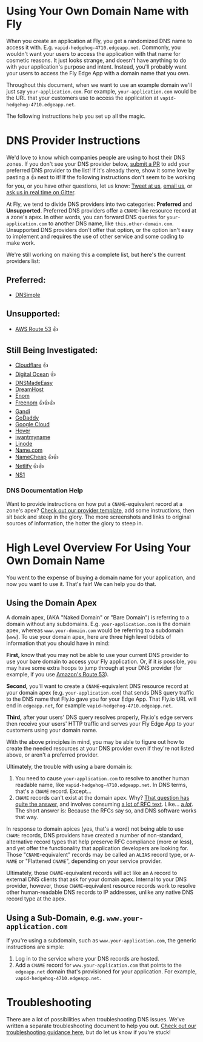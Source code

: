 # Using Your Own Domain Name with Fly

When you create an application at Fly, you get a randomized DNS name to access it with. E.g. `vapid-hedgehog-4710.edgeapp.net`. Commonly, you wouldn't want your users to access the application with that name for cosmetic reasons. It just looks strange, and doesn't have anything to do with your application's purpose and intent. Instead, you'll probably want your users to access the Fly Edge App with a domain name that you own. 

Throughout this document, when we want to use an example domain we'll just say `your-application.com`. For example, `your-application.com` would be the URL that your customers use to access the application at `vapid-hedgehog-4710.edgeapp.net`.

The following instructions help you set up all the magic.

# DNS Provider Instructions
We'd love to know which companies people are using to host their DNS zones. If you don't see your DNS provider below, [submit a PR](https://help.github.com/articles/creating-a-pull-request/) to add your preferred DNS provider to the list! If it's already there, show it some love by pasting a 👍 next to it! If the following instructions don't seem to be working for you, or you have other questions, let us know: [Tweet at us](https://twitter.com/flydotio), [email us](mailto:support@fly.io), or [ask us in real time on Gitter](https://gitter.im/superfly/fly).

At Fly, we tend to divide DNS providers into two categories: **Preferred** and **Unsupported**. Preferred DNS providers offer a `CNAME`-like resource record at a zone's apex. In other words, you can forward DNS queries for `your-application.com` to another DNS name, like `this.other-domain.com`. Unsupported DNS providers don't offer that option, or the option isn't easy to implement and requires the use of other service and some coding to make work.

We're still working on making this a complete list, but here's the current providers list:

## Preferred:
- [DNSimple](providers/dnsimple.md)

## Unsupported:
- [AWS Route 53](providers/aws-route-53.md)  👍

## Still Being Investigated:
- [Cloudflare](providers/cloudflare.md) 👍
- [Digital Ocean](providers/digital-ocean.md) 👍
- [DNSMadeEasy](providers/dnsmadeeasy.md)
- [DreamHost](providers/dreamhost.md)
- [Enom](providers/enom.md)
- [Freenom](providers/freenom.md) 👍👍👍
- [Gandi](providers/gandi.md)
- [GoDaddy](providers/godaddy.md)
- [Google Cloud](providers/google-cloud.md)
- [Hover](providers/hover.md)
- [iwantmyname](providers/iwantmyname.md)
- [Linode](providers/linode.md)
- [Name.com](providers/name.md)
- [NameCheap](providers/namecheap.md) 👍👍
- [Netlify](providers/netlify.md) 👍👍
- [NS1](providers/ns1.md)

### DNS Documentation Help

Want to provide instructions on how put a `CNAME`-equivalent record at a zone's apex? [Check out our provider template](providers/template-for-providers.md), add some instructions, then sit back and steep in the glory. The more screenshots and links to original sources of information, the hotter the glory to steep in.

# High Level Overview For Using Your Own Domain Name

You went to the expense of buying a domain name for your application, and now you want to use it. That's fair! We can help you do that. 

## Using the Domain Apex

A domain apex, (AKA "Naked Domain" or "Bare Domain") is referring to a domain without any subdomains. E.g. `your-application.com` is the domain apex, whereas `www.your-domain.com` would be referring to a subdomain (`www`). To use your domain apex, here are three high level tidbits of information that you should have in mind:

**First,** know that you may not be able to use your current DNS provider to use your bare domain to access your Fly application. Or, if it _is_ possible, you may have some extra hoops to jump through at your DNS provider (for example, if you use [Amazon's Route 53](providers/aws-route-53.md)).

**Second,** you'll want to create a `CNAME`-equivalent DNS resource record at your domain apex (e.g. `your-application.com`) that sends DNS query traffic to the DNS name that Fly.io gave you for your Edge App. That Fly.io URL will end in `edgeapp.net`, for example `vapid-hedgehog-4710.edgeapp.net`.

**Third,** after your users' DNS query resolves properly, Fly.io's edge servers then receive your users' HTTP traffic and serves your Fly Edge App to your customers using your domain name.

With the above principles in mind, you may be able to figure out how to create the needed resources at your DNS provider even if they're not listed above, or aren't a preferred provider.

Ultimately, the trouble with using a bare domain is:

1. You need to cause `your-application.com` to resolve to another human readable name, like `vapid-hedgehog-4710.edgeapp.net`. In DNS terms, that's a `CNAME` record. Except...
2. `CNAME` records can't exist at the domain apex. Why? [That question has quite the answer](https://serverfault.com/questions/613829/why-cant-a-cname-record-be-used-at-the-apex-aka-root-of-a-domain), and involves consuming [a lot of RFC text](https://tools.ietf.org/html/rfc1034). Like... [a _lot_](https://tools.ietf.org/html/rfc1035). The short answer is: Because the RFCs say so, and DNS software works that way.

In response to domain apices (yes, that's a word) not being able to use `CNAME` records, DNS providers have created a number of non-standard, alternative record types that help preserve RFC compliance (more or less), and yet offer the functionality that application developers are looking for. Those "`CNAME`-equivalent" records may be called an `ALIAS` record type, or `A-NAME` or "Flattened `CNAME`", depending on your service provider.

Ultimately, those `CNAME`-equivalent records will act like an `A` record to external DNS clients that ask for your domain apex. Internal to your DNS provider, however, those `CNAME`-equivalent resource records work to resolve other human-readable DNS records to IP addresses, unlike any native DNS record type at the apex.

## Using a Sub-Domain, e.g. `www.your-application.com`

If you're using a subdomain, such as `www.your-application.com`, the generic instructions are simple:

1. Log in to the service where your DNS records are hosted.
2. Add a `CNAME` record for `www.your-application.com` that points to the `edgeapp.net` domain that's provisioned for your application. For example, `vapid-hedgehog-4710.edgeapp.net`.

# Troubleshooting
There are a lot of possibilities when troubleshooting DNS issues. We've written a separate troubleshooting document to help you out. [Check out our troubleshooting guidance here](./troubleshooting.md), but do let us know if you're stuck!

